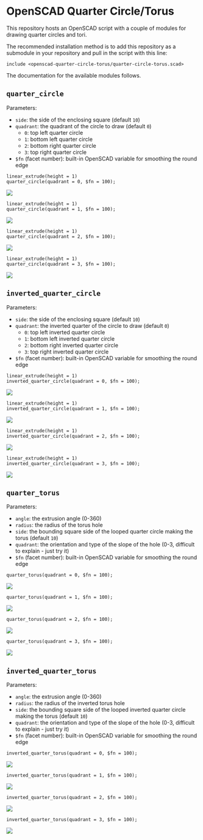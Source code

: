 # OpenSCAD Quarter Circle/Torus

This repository hosts an OpenSCAD script with a couple of modules for drawing
quarter circles and tori.

The recommended installation method is to add this repository as a submodule in
your repository and pull in the script with this line:

```openscad
include <openscad-quarter-circle-torus/quarter-circle-torus.scad>
```

The documentation for the available modules follows.

## `quarter_circle`

Parameters:
- `side`: the side of the enclosing square (default `10`)
- `quadrant`: the quadrant of the circle to draw (default `0`)
  - `0`: top left quarter circle
  - `1`: bottom left quarter circle
  - `2`: bottom right quarter circle
  - `3`: top right quarter circle
- `$fn` (facet number): built-in OpenSCAD variable for smoothing the round edge

```openscad
linear_extrude(height = 1)
quarter_circle(quadrant = 0, $fn = 100);
```

![](quarter_circle_quadrant_0.png)

```openscad
linear_extrude(height = 1)
quarter_circle(quadrant = 1, $fn = 100);
```

![](quarter_circle_quadrant_1.png)

```openscad
linear_extrude(height = 1)
quarter_circle(quadrant = 2, $fn = 100);
```

![](quarter_circle_quadrant_2.png)

```openscad
linear_extrude(height = 1)
quarter_circle(quadrant = 3, $fn = 100);
```

![](quarter_circle_quadrant_3.png)

## `inverted_quarter_circle`

Parameters:
- `side`: the side of the enclosing square (default `10`)
- `quadrant`: the inverted quarter of the circle to draw (default `0`)
  - `0`: top left inverted quarter circle
  - `1`: bottom left inverted quarter circle
  - `2`: bottom right inverted quarter circle
  - `3`: top right inverted quarter circle
- `$fn` (facet number): built-in OpenSCAD variable for smoothing the round edge

```openscad
linear_extrude(height = 1)
inverted_quarter_circle(quadrant = 0, $fn = 100);
```

![](inverted_quarter_circle_quadrant_0.png)

```openscad
linear_extrude(height = 1)
inverted_quarter_circle(quadrant = 1, $fn = 100);
```

![](inverted_quarter_circle_quadrant_1.png)

```openscad
linear_extrude(height = 1)
inverted_quarter_circle(quadrant = 2, $fn = 100);
```

![](inverted_quarter_circle_quadrant_2.png)

```openscad
linear_extrude(height = 1)
inverted_quarter_circle(quadrant = 3, $fn = 100);
```

![](inverted_quarter_circle_quadrant_3.png)

## `quarter_torus`

Parameters:
- `angle`: the extrusion angle (0-360)
- `radius`: the radius of the torus hole
- `side`: the bounding square side of the looped quarter circle making the torus
  (default `10`)
- `quadrant`: the orientation and type of the slope of the hole (0-3, difficult
  to explain - just try it)
- `$fn` (facet number): built-in OpenSCAD variable for smoothing the round edge

```openscad
quarter_torus(quadrant = 0, $fn = 100);
```

![](quarter_torus_quadrant_0.png)

```openscad
quarter_torus(quadrant = 1, $fn = 100);
```

![](quarter_torus_quadrant_1.png)

```openscad
quarter_torus(quadrant = 2, $fn = 100);
```

![](quarter_torus_quadrant_2.png)

```openscad
quarter_torus(quadrant = 3, $fn = 100);
```

![](quarter_torus_quadrant_3.png)

## `inverted_quarter_torus`

Parameters:
- `angle`: the extrusion angle (0-360)
- `radius`: the radius of the inverted torus hole
- `side`: the bounding square side of the looped inverted quarter circle making
  the torus (default `10`)
- `quadrant`: the orientation and type of the slope of the hole (0-3, difficult
  to explain - just try it)
- `$fn` (facet number): built-in OpenSCAD variable for smoothing the round edge

```openscad
inverted_quarter_torus(quadrant = 0, $fn = 100);
```

![](inverted_quarter_torus_quadrant_0.png)

```openscad
inverted_quarter_torus(quadrant = 1, $fn = 100);
```

![](inverted_quarter_torus_quadrant_1.png)

```openscad
inverted_quarter_torus(quadrant = 2, $fn = 100);
```

![](inverted_quarter_torus_quadrant_2.png)

```openscad
inverted_quarter_torus(quadrant = 3, $fn = 100);
```

![](inverted_quarter_torus_quadrant_3.png)

